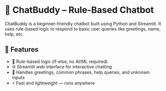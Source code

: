 # 🤖 ChatBuddy – Rule-Based Chatbot

ChatBuddy is a beginner-friendly chatbot built using Python and Streamlit. It uses rule-based logic to respond to basic user queries like greetings, name, help, etc.

## 🚀 Features

- 🧠 Rule-based logic (if-else, no AI/ML required)
- 🌐 Streamlit web interface for interactive chatting
- 🔁 Handles greetings, common phrases, help queries, and unknown inputs
- ⚡ Fast and lightweight — runs anywhere


